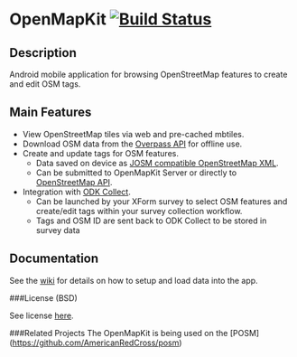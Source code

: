 # OpenMapKit [![Build Status](https://travis-ci.org/jasonrogena/OpenMapKit.svg?branch=master)](https://travis-ci.org/jasonrogena/OpenMapKit)

## Description

Android mobile application for browsing OpenStreetMap features to create and edit OSM tags.

## Main Features
* View OpenStreetMap tiles via web and pre-cached mbtiles.
* Download OSM data from the [Overpass API](https://wiki.openstreetmap.org/wiki/Overpass_API) for offline use.
* Create and update tags for OSM features.
  - Data saved on device as [JOSM compatible OpenStreetMap XML](http://wiki.openstreetmap.org/wiki/JOSM_file_format).
  - Can be submitted to OpenMapKit Server or directly to [OpenStreetMap API](http://wiki.openstreetmap.org/wiki/API_v0.6).
* Integration with [ODK Collect](https://opendatakit.org/use/collect/).  
  - Can be launched by your XForm survey to select OSM features and create/edit tags within your survey collection workflow. 
  - Tags and OSM ID are sent back to ODK Collect to be stored in survey data

## Documentation

See the [wiki](https://github.com/AmericanRedCross/openmapkitandroid/wiki) for details on how to setup and load data into the app.

###License (BSD)

See license [here](https://github.com/AmericanRedCross/openmapkitandroid/blob/master/LICENSE.md).

###Related Projects
The OpenMapKit is being used on the [POSM] (https://github.com/AmericanRedCross/posm)


